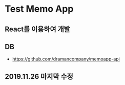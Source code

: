 # Test Memo App

## React를 이용하여 개발

## DB

 - https://github.com/dramancompany/memoapp-api

## 2019.11.26 마지막 수정